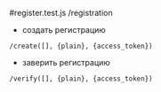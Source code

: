 #register.test.js /registration


- создать регистрацию
```
/create([], {plain}, {access_token})
```

- заверить регистрацию
```
/verify([], {plain}, {access_token})
```
